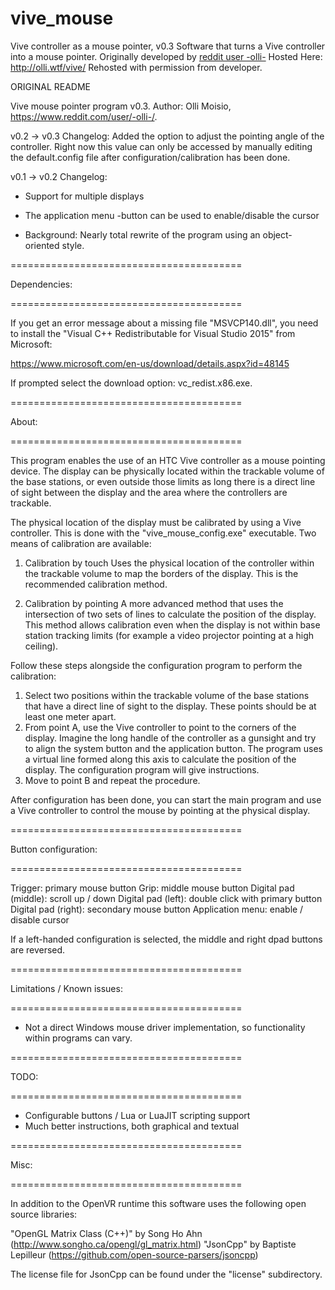 # vive_mouse
Vive controller as a mouse pointer, v0.3
Software that turns a Vive controller into a mouse pointer.
Originally developed by [reddit user -olli-](https://www.reddit.com/user/-olli-)
Hosted Here: http://olli.wtf/vive/
Rehosted with permission from developer.

ORIGINAL README

Vive mouse pointer program v0.3. Author: Olli Moisio, https://www.reddit.com/user/-olli-/.

v0.2 -> v0.3 Changelog:
Added the option to adjust the pointing angle of the controller. Right now this value can only be accessed by manually editing the default.config file after configuration/calibration has been done.

v0.1 -> v0.2 Changelog:

- Support for multiple displays
- The application menu -button can be used to enable/disable the cursor

- Background: Nearly total rewrite of the program using an object-oriented style.

========================================

Dependencies:

========================================

If you get an error message about a missing file "MSVCP140.dll", you need to install the "Visual C++ Redistributable for Visual Studio 2015" from Microsoft:

https://www.microsoft.com/en-us/download/details.aspx?id=48145

If prompted select the download option: vc_redist.x86.exe.

========================================

About:

========================================

This program enables the use of an HTC Vive controller as a mouse pointing device. The display can be physically located within the trackable volume of the base stations, or even outside those limits as long there is a direct line of sight between the display and the area where the controllers are trackable.

The physical location of the display must be calibrated by using a Vive controller. This is done with the "vive_mouse_config.exe" executable. Two means of calibration are available:

1. Calibration by touch
Uses the physical location of the controller within the trackable volume to map the borders of the display. This is the recommended calibration method.

2. Calibration by pointing
A more advanced method that uses the intersection of two sets of lines to calculate the position of the display. This method allows calibration even when the display is not within base station tracking limits (for example a video projector pointing at a high ceiling).

Follow these steps alongside the configuration program to perform the calibration:
1. Select two positions within the trackable volume of the base stations that have a direct line of sight to the display. These points should be at least one meter apart.
2. From point A, use the Vive controller to point to the corners of the display. Imagine the long handle of the controller as a gunsight and try to align the system button and the application button. The program uses a virtual line formed along this axis to calculate the position of the display. The configuration program will give instructions.
3. Move to point B and repeat the procedure.

After configuration has been done, you can start the main program and use a Vive controller to control the mouse by pointing at the physical display.

========================================

Button configuration:

========================================

Trigger: primary mouse button
Grip: middle mouse button
Digital pad (middle): scroll up / down
Digital pad (left): double click with primary button
Digital pad (right): secondary mouse button
Application menu: enable / disable cursor

If a left-handed configuration is selected, the middle and right dpad buttons are reversed.

========================================

Limitations / Known issues:

========================================

- Not a direct Windows mouse driver implementation, so functionality within programs can vary.

========================================

TODO:

========================================

- Configurable buttons / Lua or LuaJIT scripting support
- Much better instructions, both graphical and textual

========================================

Misc:

========================================

In addition to the OpenVR runtime this software uses the following open source libraries:

"OpenGL Matrix Class (C++)" by Song Ho Ahn (http://www.songho.ca/opengl/gl_matrix.html)
"JsonCpp" by Baptiste Lepilleur (https://github.com/open-source-parsers/jsoncpp)

The license file for JsonCpp can be found under the "license" subdirectory.

